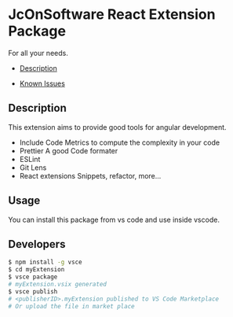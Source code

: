 # JcOnSoftware React Extension Package
For all your needs.

-   [Description](#description)

-   [Known Issues](#known-issues)

## Description
This extension aims to provide good tools for angular development.
- Include Code Metrics to compute the complexity in your code
- Prettier A good Code formater
- ESLint
- Git Lens
- React extensions Snippets, refactor, more...

## Usage
You can install this package from vs code and use inside vscode.

## Developers
```sh
$ npm install -g vsce
$ cd myExtension
$ vsce package
# myExtension.vsix generated
$ vsce publish
# <publisherID>.myExtension published to VS Code Marketplace
# Or upload the file in market place
```